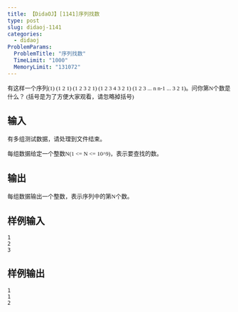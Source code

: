```yaml
---
title: 【DidaOJ】[1141]序列找数
type: post
slug: didaoj-1141
categories:
  - didaoj
ProblemParams:
  ProblemTitle: "序列找数"
  TimeLimit: "1000"
  MemoryLimit: "131072"
---
```


<p><span style="font-size: small"><span style="font-family: Verdana">有这样一个序列(1) (1 2 1) (1 2 3 2 1) (1 2 3 4 3 2 1) (1 2 3 ... n n-1 ... 3 2 1)。问你第N个数是什么？ (括号是为了方便大家观看，请忽略掉括号)<br />
</span></span></p>

## 输入
<p><span style="font-size: small"><span style="font-family: Verdana">有多组测试数据，请处理到文件结束。</span></span></p>
<p><span style="font-size: small"><span style="font-family: Verdana">每组数据给定一个整数N(1 &lt;= N &lt;= 10^9)，表示要查找的数。</span></span></p>

## 输出
<p><span style="font-size: small"><span style="font-family: Verdana">每组数据输出一个整数，表示序列中的第N个数。</span></span></p>

## 样例输入
```
1
2
3
```


## 样例输出
```
1
1
2
```


